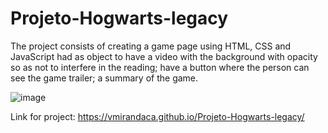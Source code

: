 # Projeto-Hogwarts-legacy
The project consists of creating a game page using HTML, CSS and JavaScript
had as object to have a video with the background with opacity so as not to interfere in the reading;
have a button where the person can see the game trailer;
a summary of the game.

![image](https://user-images.githubusercontent.com/121330983/220297851-d8074a59-fec3-4161-ba1f-e9880735f567.png)

Link for project:
https://vmirandaca.github.io/Projeto-Hogwarts-legacy/
